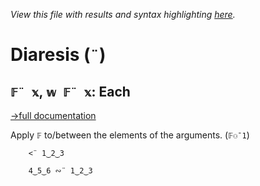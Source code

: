 *View this file with results and syntax highlighting [here](https://saltytine.github.io/BQN/help/each.html).*

# Diaresis (`¨`)

## `𝔽¨ 𝕩`, `𝕨 𝔽¨ 𝕩`: Each
[→full documentation](../doc/map.md)

Apply `𝔽` to/between the elements of the arguments. (`𝔽⚇¯1`)

        <¨ 1‿2‿3

        4‿5‿6 ∾¨ 1‿2‿3
